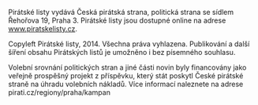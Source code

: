 Pirátské listy vydává Česká pirátská strana, politická strana se sídlem Řehořova 19, Praha 3. Pirátské listy jsou dostupné online na adrese www.piratskelisty.cz. 

Copyleft Pirátské listy, 2014. Všechna práva vyhlazena. Publikování a další šíření obsahu Pirátských listů je umožněno i bez písemného souhlasu. 

Volební srovnání politických stran a jiné části novin byly financovány jako veřejně prospěšný projekt z příspěvku, který stát poskytl České pirátské straně na úhradu volebních nákladů.
Více informací naleznete na adrese pirati.cz/regiony/praha/kampan
